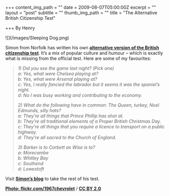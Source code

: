 +++
content_img_path = ""
date = 2009-08-07T05:00:00Z
excerpt = ""
layout = "post"
subtitle = ""
thumb_img_path = ""
title = "The Alternative British Citizenship Test"

+++
By Henry

![](/images/Sleeping Dog.png)

Simon from Norfolk has written his own [**alternative version of the British citizenship test**](http://www.merebagatelle.com/index.php/2009/08/the-alternative-british-citizenship-test/). It’s a mix of popular culture and humour – which is exactly what is missing from the official test. Here are some of my favourites:

> _1) Did you see the game last night? (Pick one)  
> a: Yes, what were Chelsea playing at?  
> b: Yes, what were Arsenal playing at?  
> c: Yes, I really fancied the labrador but it seems it was the spaniel’s night.  
> d: No I was busy working and contributing to the economy._
>
> _2) What do the following have in common: The Queen, turkey, Noel Edmunds, silly hats?  
> a: They’re all things that Prince Phillip has shot at.  
> b: They’re all traditional elements of a Proper British Christmas Day.  
> c: They’re all things that you require a licence to transport on a public highway.  
> d: They’re all sacred to the Church of England._
>
> _3) Barker is to Corbett as Wise is to?  
> a: Morecambe  
> b: Whitley Bay  
> c: Southend  
> d: Lowestoft_

Visit [**Simon’s blog**](http://www.merebagatelle.com/index.php/2009/08/the-alternative-british-citizenship-test/) to take the rest of his test.

[**Photo: flickr.com/1967chevrolet**](https://www.flickr.com/photos/1967chevrolet/) / [**CC BY 2.0**](https://creativecommons.org/licenses/by/2.0/)